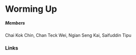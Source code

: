 # Worming Up

##### Members
Chai Kok Chin, Chan Teck Wei, Ngian Seng Kai, Saifuddin Tipu

### Links
